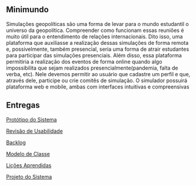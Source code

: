 <h2> Minimundo </h2>
  Simulações geopolíticas são uma forma de levar para o mundo estudantil
o universo da geopolítica. Compreender como funcionam essas reuniões é
muito útil para o entendimento de relações internacionais. Dito isso, uma
plataforma que auxiliasse a realização dessas simulações de forma remota
e, possivelmente, também presencial, seria uma forma de atrair
estudantes para participar das simulações presenciais. Além disso, essa
plataforma permitiria a realização dos eventos de forma online quando
algo impossibilita que sejam realizados presencialmente(pandemia, falta
de verba, etc). Nele devemos permitir ao usuário que cadastre um perfil e
que, através dele, participe ou crie comitês de simulação. O simulador
possuirá plataforma web e mobile, ambas com interfaces intuitivas e
compreensivas

<h2> Entregas </h2>

  <a href="https://drive.google.com/file/d/1Kc1DxtKMtAX_GyL6gRT4aX309G7aHpwe/view?usp=sharing/">Protótipo do Sistema</a>
  
  <a href="https://drive.google.com/file/d/1Kc1DxtKMtAX_GyL6gRT4aX309G7aHpwe/view?usp=sharing/">Revisão de Usabilidade</a>

  <a href="https://drive.google.com/file/d/1Kc1DxtKMtAX_GyL6gRT4aX309G7aHpwe/view?usp=sharing/">Backlog</a>

  <a href="https://drive.google.com/file/d/1Kc1DxtKMtAX_GyL6gRT4aX309G7aHpwe/view?usp=sharing/">Modelo de Classe</a>

  <a href="https://drive.google.com/file/d/1Kc1DxtKMtAX_GyL6gRT4aX309G7aHpwe/view?usp=sharing/">Lições Aprendidas</a>

  <a href="https://drive.google.com/file/d/1Kc1DxtKMtAX_GyL6gRT4aX309G7aHpwe/view?usp=sharing/">Projeto do Sistema</a>
  

